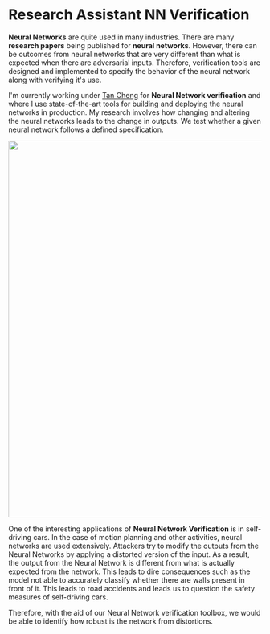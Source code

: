 # Research Assistant NN Verification

__Neural Networks__ are quite used in many industries. There are many __research papers__ being published for __neural networks__. However, there can be outcomes from neural networks that are very different than what is expected when there are adversarial inputs. Therefore, verification tools are designed and implemented to specify the behavior of the neural network along with verifying it's use. 

I'm currently working under [Tan Cheng](https://naizhengtan.github.io/) for __Neural Network verification__ and where I use state-of-the-art tools for building and deploying the neural networks in production. 
My research involves how changing and altering the neural networks leads to the change in outputs. We test whether a given neural network follows a defined specification. 

<img src = "https://github.com/suhasmaddali/Images/blob/main/Research%20Assistant%20Image.jpg" width = 750/>

One of the interesting applications of __Neural Network Verification__ is in self-driving cars. In the case of motion planning and other activities, neural networks are used extensively. Attackers try to modify the outputs from the Neural Networks by applying a distorted version of the input. As a result, the output from the Neural Network is different from what is actually expected from the network. This leads to dire consequences such as the model not able to accurately classify whether there are walls present in front of it. This leads to road accidents and leads us to question the safety measures of self-driving cars.

Therefore, with the aid of our Neural Network verification toolbox, we would be able to identify how robust is the network from distortions. 
